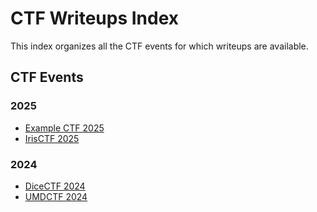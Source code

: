 # CTF Writeups Index

This index organizes all the CTF events for which writeups are available.

## CTF Events

### 2025
- [Example CTF 2025](./ExampleCTF2025/)
- [IrisCTF 2025](./IrisCTF2025/)

### 2024
- [DiceCTF 2024](./DiceCTF2024/)
- [UMDCTF 2024](./UMDCTF2024/)

